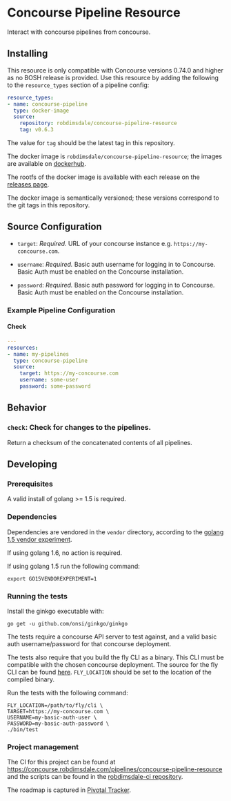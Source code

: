 # Concourse Pipeline Resource

Interact with concourse pipelines from concourse.

## Installing

This resource is only compatible with Concourse versions 0.74.0 and higher
as no BOSH release is provided. Use this resource by adding the following to
the `resource_types` section of a pipeline config:

```yaml
resource_types:
- name: concourse-pipeline
  type: docker-image
  source:
    repository: robdimsdale/concourse-pipeline-resource
    tag: v0.6.3
```

The value for `tag` should be the latest tag in this repository.

The docker image is `robdimsdale/concourse-pipeline-resource`; the images are
available on
[dockerhub](https://hub.docker.com/r/robdimsdale/concourse-pipeline-resource).

The rootfs of the docker image is available with each release on the
[releases page](https://github.com/robdimsdale/concourse-pipeline-resource/releases).

The docker image is semantically versioned; these versions correspond to the git tags
in this repository.

## Source Configuration

* `target`: *Required.*  URL of your concourse instance e.g. `https://my-concourse.com`.

* `username`: *Required.*  Basic auth username for logging in to Concourse.
  Basic Auth must be enabled on the Concourse installation.

* `password`: *Required.*  Basic auth password for logging in to Concourse.
  Basic Auth must be enabled on the Concourse installation.

### Example Pipeline Configuration

#### Check

``` yaml
---
resources:
- name: my-pipelines
  type: concourse-pipeline
  source:
    target: https://my-concourse.com
    username: some-user
    password: some-password
```

## Behavior

### `check`: Check for changes to the pipelines.

Return a checksum of the concatenated contents of all pipelines.

## Developing

### Prerequisites

A valid install of golang >= 1.5 is required.

### Dependencies

Dependencies are vendored in the `vendor` directory, according to the
[golang 1.5 vendor experiment](https://www.google.com/url?sa=t&rct=j&q=&esrc=s&source=web&cd=1&cad=rja&uact=8&ved=0ahUKEwi7puWg7ZrLAhUN1WMKHeT4A7oQFggdMAA&url=https%3A%2F%2Fgolang.org%2Fs%2Fgo15vendor&usg=AFQjCNEPCAjj1lnni5apHdA7rW0crWs7Zw).

If using golang 1.6, no action is required.

If using golang 1.5 run the following command:

```
export GO15VENDOREXPERIMENT=1
```

### Running the tests

Install the ginkgo executable with:

```
go get -u github.com/onsi/ginkgo/ginkgo
```

The tests require a concourse API server to test against, and a valid
basic auth username/password for that concourse deployment.

The tests also require that you build the fly CLI as a binary.
This CLI must be compatible with the chosen concourse deployment.
The source for the fly CLI can be found [here](https://github.com/concourse/fly).
`FLY_LOCATION` should be set to the location of the compiled binary.

Run the tests with the following command:

```
FLY_LOCATION=/path/to/fly/cli \
TARGET=https://my-concourse.com \
USERNAME=my-basic-auth-user \
PASSWORD=my-basic-auth-password \
./bin/test
```

### Project management

The CI for this project can be found at https://concourse.robdimsdale.com/pipelines/concourse-pipeline-resource
and the scripts can be found in the
[robdimsdale-ci repository](https://github.com/robdimsdale/robdimsdale-ci).

The roadmap is captured in [Pivotal Tracker](https://www.pivotaltracker.com/projects/1549921).
